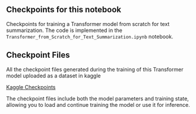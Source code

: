 ## Checkpoints for this notebook

Checkpoints for training a Transformer model from scratch for text summarization. The code is implemented in the `Transformer_from_Scratch_for_Text_Summarization.ipynb` notebook.

## Checkpoint Files

All the checkpoint files generated during the training of this Transformer model uploaded as a dataset in kaggle 

[Kaggle Checkpoints](https://www.kaggle.com/datasets/iamdharshan/checkpoints?select=ckpt-5.index)

The checkpoint files include both the model parameters and training state, allowing you to load and continue training the model or use it for inference.
